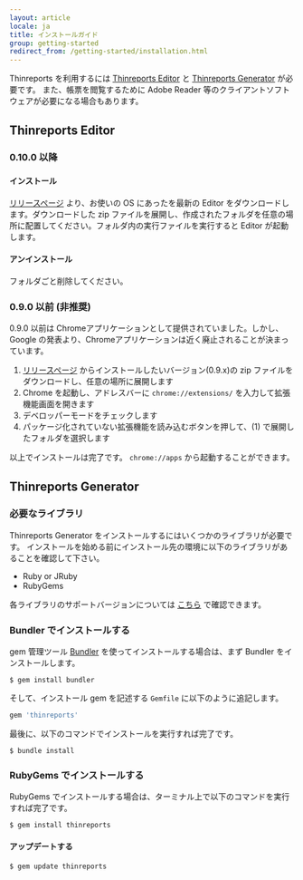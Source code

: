 ```yaml
---
layout: article
locale: ja
title: インストールガイド
group: getting-started
redirect_from: /getting-started/installation.html
---
```


Thinreports を利用するには [Thinreports Editor](http://www.thinreports.org/features/editor/) と
[Thinreports Generator](http://www.thinreports.org/features/generator/) が必要です。
また、帳票を閲覧するために Adobe Reader 等のクライアントソフトウェアが必要になる場合もあります。

## Thinreports Editor

### 0.10.0 以降

#### インストール

[リリースページ](https://github.com/thinreports/thinreports-editor/releases) より、お使いの OS にあったを最新の Editor をダウンロードします。ダウンロードした zip ファイルを展開し、作成されたフォルダを任意の場所に配置してください。フォルダ内の実行ファイルを実行すると Editor が起動します。

#### アンインストール

フォルダごと削除してください。

### 0.9.0 以前 (非推奨)

0.9.0 以前は Chromeアプリケーションとして提供されていました。しかし、Google の発表より、Chromeアプリケーションは近く廃止されることが決まっています。

  1. [リリースページ](https://github.com/thinreports/thinreports-editor/releases) からインストールしたいバージョン(0.9.x)の zip ファイルをダウンロードし、任意の場所に展開します
  2. Chrome を起動し、アドレスバーに `chrome://extensions/` を入力して拡張機能画面を開きます
  3. デベロッパーモードをチェックします
  3. パッケージ化されていない拡張機能を読み込むボタンを押して、(1) で展開したフォルダを選択します

以上でインストールは完了です。 `chrome://apps` から起動することができます。

## Thinreports Generator

### 必要なライブラリ

Thinreports Generator をインストールするにはいくつかのライブラリが必要です。
インストールを始める前にインストール先の環境に以下のライブラリがあることを確認して下さい。

  * Ruby or JRuby
  * RubyGems

各ライブラリのサポートバージョンについては [こちら](http://www.thinreports.org/features/generator/) で確認できます。

### Bundler でインストールする

gem 管理ツール [Bundler](http://bundler.io/) を使ってインストールする場合は、まず Bundler をインストールします。

```
$ gem install bundler
```

そして、インストール gem を記述する `Gemfile` に以下のように追記します。

```ruby
gem 'thinreports'
```

最後に、以下のコマンドでインストールを実行すれば完了です。

```
$ bundle install
```

### RubyGems でインストールする

RubyGems でインストールする場合は、ターミナル上で以下のコマンドを実行すれば完了です。

```
$ gem install thinreports
```

#### アップデートする

```
$ gem update thinreports
```
